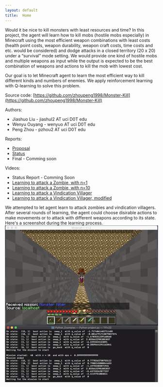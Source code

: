 ```yaml
---
layout: default
title:  Home
---
```


Would it be nice to kill monsters with least resources and time? In this project, the agent will learn how to kill mobs (hostile mobs especially) in Minecraft using the most efficient weapon combinations with least costs (health point costs, weapon durability, weapon craft costs,  time costs and etc. would be considered) and dodge attacks in a closed territory (20 x 20) under a “survival” mode setting. We would provide one kind of hostile mobs and multiple weapons as input while the output is expected to be the best combination of weapons and actions to kill the mob with lowest cost.

Our goal is to let Minecraft agent to learn the most efficient way to kill different kinds and numbers of enemies. We apply reinforcement learning with Q-learning to solve this problem.

Source code: [https://github.com/zhoupeng1998/Monster-Kill](https://github.com/zhoupeng1998/Monster-Kill)

Authors:
- Jiashuo Liu - jiashul2 AT uci D0T edu
- Wenyu Ouyang - wenyuo AT uci D0T edu
- Peng Zhou - pzhou2 AT uci D0T edu

Reports:

- [Proposal](proposal.html)
- [Status](status.html)
- Final - Comming soon

Videos:

- Status Report - Comming Soon
- [Learning to attack a Zombie, with n=1](https://youtu.be/WYGCHZLbv-M)
- [Learning to attack a Zombie, with n=10](https://youtu.be/q7DSRw9kz3Y)
- [Learning to attack a Vindication Villager](https://youtu.be/rSCD-aySpaU)
- [Learning to attack a Vindication Villager, modified](https://youtu.be/yOX0X00f9cw)

We attempted to let agent learn to attack zombies and vindication villagers. After several rounds of learning, the agent could choose disirable actions to make movements or to attack with different weapons according to its state. Here's a screenshot during the learning process. 
![Picture](https://raw.githubusercontent.com/zhoupeng1998/Monster-Kill-Resource/master/img/figure7.png)
    

